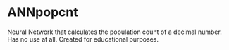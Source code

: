 # ANNpopcnt
Neural Network that calculates the population count of a decimal number.
Has no use at all. Created for educational purposes.